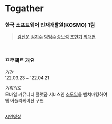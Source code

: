 # Togather

### 한국 소프트웨어 인재개발원(KOSMO) 1팀
> <a href="https://github.com/dnjswjaghd" target="_blank">김진운</a> 
<a href="https://github.com/jisu3316" target="_blank">김지수</a> 
<a href="https://github.com/ParkBoom2" target="_blank">박범수</a> 
<a href="https://github.com/fa7271" target="_blank">송보석</a> 
<a href="https://github.com/cmkbeew" target="_blank">조현기</a> 
<a href="https://github.com/DanDChoi" target="_blank">최대현</a> 
<br/>

### 프로젝트 개요

_기간_ <br/>
'22.03.23 ~ '22.04.21

_기획의도_<br/>
모바일 커뮤니티 플랫폼 서비스인 <a href="https://www.friendscube.com" target="_blank">소모임</a>을 벤치마킹하여<br/> 
웹 어플리케이션 구현
<br/><br/>


<a href="https://www.youtube.com" target="_blank">시연영상</a> 
<br/>




